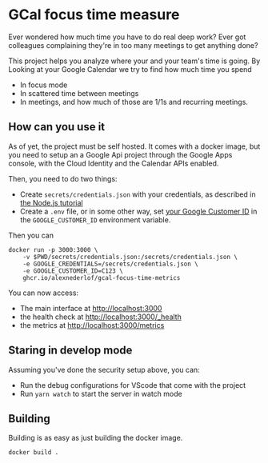 # GCal focus time measure

Ever wondered how much time you have to do real deep work?
Ever got colleagues complaining they're in too many meetings to get anything done?

This project helps you analyze where your and your team's time is going. By
Looking at your Google Calendar we try to find how much time you spend

- In focus mode
- In scattered time between meetings
- In meetings, and how much of those are 1/1s and recurring meetings.

## How can you use it

As of yet, the project must be self hosted. It comes with a docker image,
but you need to setup an a Google Api project through the Google Apps console,
with the Cloud Identity and the Calendar APIs enabled.

Then, you need to do two things:

- Create `secrets/credentials.json` with your credentials, as described in [the Node.js tutorial](https://developers.google.com/calendar/api/quickstart/nodejs)
- Create a `.env` file, or in some other way, set [your Google Customer ID](https://support.google.com/a/answer/10070793?hl=en) in the `GOOGLE_CUSTOMER_ID` environment variable.

Then you can

```
docker run -p 3000:3000 \
    -v $PWD/secrets/credentials.json:/secrets/credentials.json \
    -e GOOGLE_CREDENTIALS=/secrets/credentials.json \
    -e GOOGLE_CUSTOMER_ID=C123 \
    ghcr.io/alexnederlof/gcal-focus-time-metrics
```

You can now access:

- The main interface at [http://localhost:3000]()
- the health check at [http://localhost:3000/\_health]()
- the metrics at [http://localhost:3000/metrics]()

## Staring in develop mode

Assuming you've done the security setup above, you can:

- Run the debug configurations for VScode that come with the project
- Run `yarn watch` to start the server in watch mode

## Building

Building is as easy as just building the docker image.

`docker build .`
